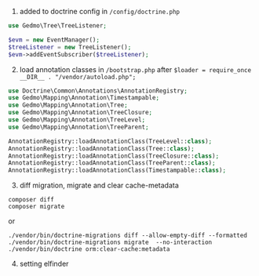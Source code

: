 1. added to doctrine config in `/config/doctrine.php`
```php
use Gedmo\Tree\TreeListener;

$evm = new EventManager();
$treeListener = new TreeListener();
$evm->addEventSubscriber($treeListener);
```

2. load annotation classes in `/bootstrap.php` after `$loader = require_once __DIR__ . "/vendor/autoload.php";`
```php
use Doctrine\Common\Annotations\AnnotationRegistry;
use Gedmo\Mapping\Annotation\Timestampable;
use Gedmo\Mapping\Annotation\Tree;
use Gedmo\Mapping\Annotation\TreeClosure;
use Gedmo\Mapping\Annotation\TreeLevel;
use Gedmo\Mapping\Annotation\TreeParent;

AnnotationRegistry::loadAnnotationClass(TreeLevel::class);
AnnotationRegistry::loadAnnotationClass(Tree::class);
AnnotationRegistry::loadAnnotationClass(TreeClosure::class);
AnnotationRegistry::loadAnnotationClass(TreeParent::class);
AnnotationRegistry::loadAnnotationClass(Timestampable::class);
```
3. diff migration, migrate and clear cache-metadata
```
composer diff
composer migrate
```
or
```
./vendor/bin/doctrine-migrations diff --allow-empty-diff --formatted
./vendor/bin/doctrine-migrations migrate  --no-interaction
./vendor/bin/doctrine orm:clear-cache:metadata
```
4. setting elfinder 
